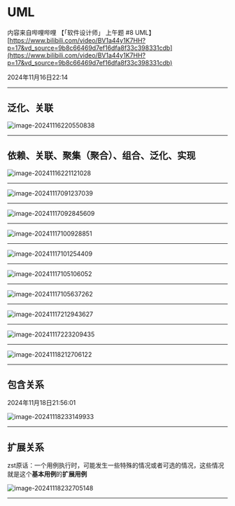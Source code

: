 # UML 

内容来自哔哩哔哩 【「软件设计师」 上午题 #8 UML】[https://www.bilibili.com/video/BV1a44y1K7HH?p=17&vd_source=9b8c66469d7ef16dfa8f33c398331cdb](https://www.bilibili.com/video/BV1a44y1K7HH?p=17&vd_source=9b8c66469d7ef16dfa8f33c398331cdb)

2024年11月16日22:14

---

## 泛化、关联

![image-20241116220550838](../../images/image-20241116220550838.png)

---

## 依赖、关联、聚集（聚合）、组合、泛化、实现

![image-20241116221121028](../../images/image-20241116221121028.png)

---

![image-20241117091237039](../../images/image-20241117091237039.png)

---

![image-20241117092845609](../../images/image-20241117092845609.png)

---

![image-20241117100928851](../../images/image-20241117100928851.png)

---

![image-20241117101254409](../../images/image-20241117101254409.png)

---

![image-20241117105106052](../../images/image-20241117105106052.png)

---

![image-20241117105637262](../../images/image-20241117105637262.png)

---

![image-20241117212943627](../../images/image-20241117212943627.png)

---

![image-20241117223209435](../../images/image-20241117223209435.png)

---

![image-20241118212706122](../../images/image-20241118212706122.png)

----

## 包含关系

2024年11月18日21:56:01

![image-20241118233149933](../../images/image-20241118233149933.png)



---

## 扩展关系

zst原话：一个用例执行时，可能发生一些特殊的情况或者可选的情况，这些情况就是这个**基本用例**的**扩展用例**

![image-20241118232705148](../../images/image-20241118232705148.png)

---



